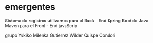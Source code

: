 # emergentes
Sistema de registros
utilizamos para el Back - End Spring Boot de Java Maven
para el Front - End javaScrip

grupo
Yukiko Milenka Gutierrez
Wilder Quispe Condori
